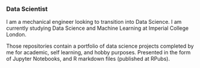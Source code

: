### Data Scientist

I am a mechanical engineer looking to transition into Data Science. I am currently studying Data Science and Machine Learning at Imperial College London.

Those repositories contain a portfolio of data science projects completed by me for academic, self learning, and hobby purposes. Presented in the form of Jupyter Notebooks, and R markdown files (published at RPubs).
